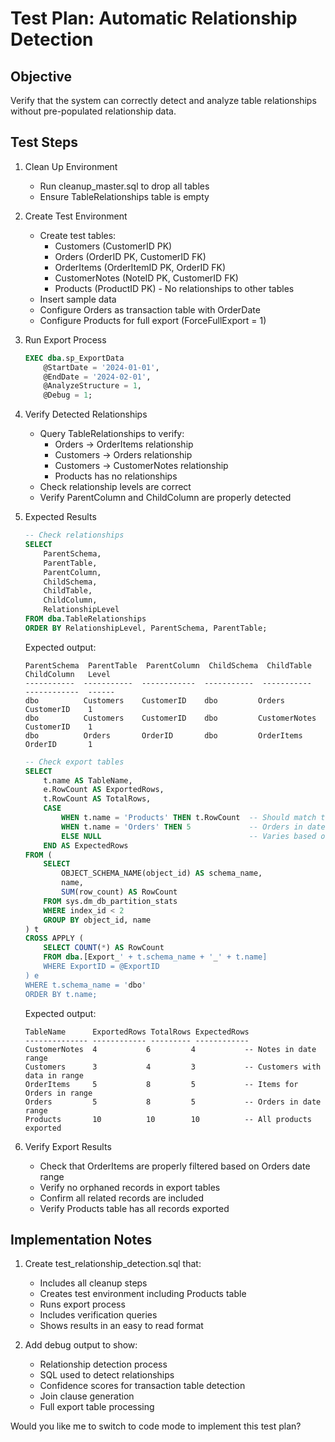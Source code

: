 # Test Plan: Automatic Relationship Detection

## Objective
Verify that the system can correctly detect and analyze table relationships without pre-populated relationship data.

## Test Steps

1. Clean Up Environment
   - Run cleanup_master.sql to drop all tables
   - Ensure TableRelationships table is empty

2. Create Test Environment
   - Create test tables:
     * Customers (CustomerID PK)
     * Orders (OrderID PK, CustomerID FK)
     * OrderItems (OrderItemID PK, OrderID FK)
     * CustomerNotes (NoteID PK, CustomerID FK)
     * Products (ProductID PK) - No relationships to other tables
   - Insert sample data
   - Configure Orders as transaction table with OrderDate
   - Configure Products for full export (ForceFullExport = 1)

3. Run Export Process
   ```sql
   EXEC dba.sp_ExportData
       @StartDate = '2024-01-01',
       @EndDate = '2024-02-01',
       @AnalyzeStructure = 1,
       @Debug = 1;
   ```

4. Verify Detected Relationships
   - Query TableRelationships to verify:
     * Orders -> OrderItems relationship
     * Customers -> Orders relationship
     * Customers -> CustomerNotes relationship
     * Products has no relationships
   - Check relationship levels are correct
   - Verify ParentColumn and ChildColumn are properly detected

5. Expected Results
   ```sql
   -- Check relationships
   SELECT 
       ParentSchema,
       ParentTable,
       ParentColumn,
       ChildSchema,
       ChildTable,
       ChildColumn,
       RelationshipLevel
   FROM dba.TableRelationships
   ORDER BY RelationshipLevel, ParentSchema, ParentTable;
   ```

   Expected output:
   ```
   ParentSchema  ParentTable  ParentColumn  ChildSchema  ChildTable    ChildColumn   Level
   -----------  -----------  ------------  -----------  -----------   ------------  ------
   dbo          Customers    CustomerID    dbo         Orders        CustomerID    1
   dbo          Customers    CustomerID    dbo         CustomerNotes CustomerID    1
   dbo          Orders       OrderID       dbo         OrderItems    OrderID       1
   ```

   ```sql
   -- Check export tables
   SELECT 
       t.name AS TableName,
       e.RowCount AS ExportedRows,
       t.RowCount AS TotalRows,
       CASE 
           WHEN t.name = 'Products' THEN t.RowCount  -- Should match total
           WHEN t.name = 'Orders' THEN 5             -- Orders in date range
           ELSE NULL                                 -- Varies based on relationships
       END AS ExpectedRows
   FROM (
       SELECT 
           OBJECT_SCHEMA_NAME(object_id) AS schema_name,
           name,
           SUM(row_count) AS RowCount
       FROM sys.dm_db_partition_stats
       WHERE index_id < 2
       GROUP BY object_id, name
   ) t
   CROSS APPLY (
       SELECT COUNT(*) AS RowCount
       FROM dba.[Export_' + t.schema_name + '_' + t.name]
       WHERE ExportID = @ExportID
   ) e
   WHERE t.schema_name = 'dbo'
   ORDER BY t.name;
   ```

   Expected output:
   ```
   TableName      ExportedRows TotalRows ExpectedRows
   -------------- ------------ --------- ------------
   CustomerNotes  4           6         4           -- Notes in date range
   Customers      3           4         3           -- Customers with data in range
   OrderItems     5           8         5           -- Items for Orders in range
   Orders         5           8         5           -- Orders in date range
   Products       10          10        10          -- All products exported
   ```

6. Verify Export Results
   - Check that OrderItems are properly filtered based on Orders date range
   - Verify no orphaned records in export tables
   - Confirm all related records are included
   - Verify Products table has all records exported

## Implementation Notes

1. Create test_relationship_detection.sql that:
   - Includes all cleanup steps
   - Creates test environment including Products table
   - Runs export process
   - Includes verification queries
   - Shows results in an easy to read format

2. Add debug output to show:
   - Relationship detection process
   - SQL used to detect relationships
   - Confidence scores for transaction table detection
   - Join clause generation
   - Full export table processing

Would you like me to switch to code mode to implement this test plan?